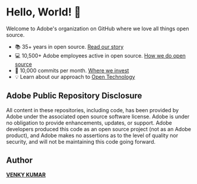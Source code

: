# Hello, World! :wave:

Welcome to Adobe's organization on GitHub where we love all things open source.

* :books: 35+ years in open source. [Read our story](https://www.adobe.com/opensource/story/)
* :computer: 10,500+ Adobe employees active in open source. [How we do open source](https://www.adobe.com/opensource/enterprise/)
* :office: 10,000 commits per month. [Where we invest](https://www.adobe.com/opensource/community-involvement/)
* :bulb: Learn about our approach to [Open Technology](https://developer.adobe.com/articles/cl-open-architecture-update/)

## Adobe Public Repository Disclosure 
All content in these repositories, including code, has been provided by Adobe under the associated open source software license. Adobe is under no obligation to provide enhancements, updates, or support. Adobe developers produced this code as an open source project (not as an Adobe product), and Adobe makes no assertions as to the level of quality nor security, and will not be maintaining this code going forward.

## Author
**[VENKY KUMAR](https://github.com/BoddepallyVenkatesh06)**
